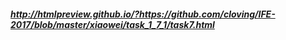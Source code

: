 #### *http://htmlpreview.github.io/?https://github.com/cloving/IFE-2017/blob/master/xiaowei/task_1_7_1/task7.html*
